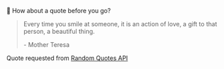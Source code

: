 📣 How about a quote before you go?

> Every time you smile at someone, it is an action of love, a gift to that person, a beautiful thing.
>
> <p>- Mother Teresa</p>

Quote requested from [Random Quotes API](https://github.com/lukePeavey/quotable)
